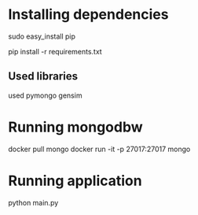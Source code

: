 # Installing dependencies
sudo easy_install pip

pip install -r requirements.txt

## Used libraries

used 
pymongo
gensim


# Running mongodbw
docker pull mongo
docker run -it -p 27017:27017 mongo

# Running application
python main.py